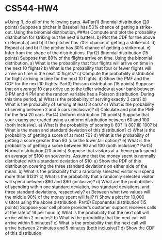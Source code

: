 # CS544-HW4

#Using R, do all of the following parts.
##Part1) Binomial distribution (20 points)
Suppose a pitcher in Baseball has 50% chance of getting a strike-out.
Using the binomial distribution,
###a) Compute and plot the probability distribution for striking out the next 6
batters.
b) Plot the CDF for the above
c) Repeat a) and b) if the pitcher has 70% chance of getting a strike-out.
d) Repeat a) and b) if the pitcher has 30% chance of getting a strike-out.
e) Infer from the shape of the distributions.
Part2) Binomial distribution (15 points)
Suppose that 80% of the flights arrive on time. Using the binomial
distribution,
a) What is the probability that four flights will arrive on time in the next 10
flights?
b) What is the probability that four or fewer flights will arrive on time in the
next 10 flights?
c) Compute the probability distribution for flight arriving in time for the next
10 flights.
d) Show the PMF and the CDF for the next 10 flights.
Part3) Poisson distribution (15 points)
Suppose that on average 10 cars drive up to the teller window at your bank
between 3 PM and 4 PM and the random variable has a Poisson
distribution. During this time period,
a) What is the probability of serving exactly 3 cars?
b) What is the probability of serving at least 3 cars?
c) What is the probability of serving between 2 and 5 cars (inclusive)?
d) Calculate and plot the PMF for the first 20 cars.
Part4) Uniform distribution (15 points)
Suppose that your exams are graded using a uniform distribution between
60 and 100 (both inclusive).
a) What is the probability of scoring i) 60? ii) 80? iii) 100?
b) What is the mean and standard deviation of this distribution?
c) What is the probability of getting a score of at most 70?
d) What is the probability of getting a score greater than 80 (use the
lower.tail option)?
e) What is the probability of getting a score between 90 and 100 (both
inclusive)?
Part5) Normal distribution (20 points)
Suppose that visitors at a theme park spend an average of $100 on
souvenirs. Assume that the money spent is normally distributed with a
standard deviation of $10.
a) Show the PDF of this distribution covering the three standard deviations
on either side of the mean.
b) What is the probability that a randomly selected visitor will spend more
than $120?
c) What is the probability that a randomly selected visitor will spend
between $80 and $90 (inclusive)?
d) What are the probabilities of spending within one standard deviation, two
standard deviations, and three standard deviations, respectively?
e) Between what two values will the middle 90% of the money spent will
fall?
f) Show a plot for 10,000 visitors using the above distribution.
Part6) Exponential distribution (15 points)
Suppose your cell phone provider’s customer support receives calls at the
rate of 18 per hour.
a) What is the probability that the next call will arrive within 2 minutes?
b) What is the probability that the next call will arrive within 5 minutes?
c) What is the probability that the next call will arrive between 2 minutes
and 5 minutes (both inclusive)?
d) Show the CDF of this distribution.
